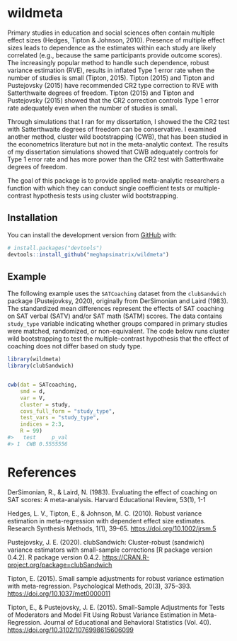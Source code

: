 
<!-- README.md is generated from README.Rmd. Please edit that file -->

# wildmeta

<!-- badges: start -->
<!-- badges: end -->

Primary studies in education and social sciences often contain multiple
effect sizes (Hedges, Tipton & Johnson, 2010). Presence of multiple
effect sizes leads to dependence as the estimates within each study are
likely correlated (e.g., because the same participants provide outcome
scores). The increasingly popular method to handle such dependence,
robust variance estimation (RVE), results in inflated Type 1 error rate
when the number of studies is small (Tipton, 2015). Tipton (2015) and
Tipton and Pustejovsky (2015) have recommended CR2 type correction to
RVE with Satterthwaite degrees of freedom. Tipton (2015) and Tipton and
Pustejovsky (2015) showed that the CR2 correction controls Type 1 error
rate adequately even when the number of studies is small.

Through simulations that I ran for my dissertation, I showed the the CR2
test with Satterthwaite degrees of freedom can be conservative. I
examined another method, cluster wild bootstrapping (CWB), that has been
studied in the econometrics literature but not in the meta-analytic
context. The results of my dissertation simulations showed that CWB
adequately controls for Type 1 error rate and has more power than the
CR2 test with Satterthwaite degrees of freedom.

The goal of this package is to provide applied meta-analytic researchers
a function with which they can conduct single coefficient tests or
multiple-contrast hypothesis tests using cluster wild bootstrapping.

## Installation

You can install the development version from
[GitHub](https://github.com/) with:

``` r
# install.packages("devtools")
devtools::install_github("meghapsimatrix/wildmeta")
```

## Example

The following example uses the `SATCoaching` dataset from the
`clubSandwich` package (Pustejovksy, 2020), originally from DerSimonian
and Laird (1983). The standardized mean differences represent the
effects of SAT coaching on SAT verbal (SATV) and/or SAT math (SATM)
scores. The data contains `study_type` variable indicating whether
groups compared in primary studies were matched, randomized, or
non-equivalent. The code below runs cluster wild bootstrapping to test
the multiple-contrast hypothesis that the effect of coaching does not
differ based on study type.

``` r
library(wildmeta)
library(clubSandwich)


cwb(dat = SATcoaching, 
    smd = d, 
    var = V,
    cluster = study,
    covs_full_form = "study_type",
    test_vars = "study_type",
    indices = 2:3,
    R = 99)
#>   test     p_val
#> 1  CWB 0.5555556
```

# References

DerSimonian, R., & Laird, N. (1983). Evaluating the effect of coaching
on SAT scores: A meta-analysis. Harvard Educational Review, 53(1), 1-1

Hedges, L. V., Tipton, E., & Johnson, M. C. (2010). Robust variance
estimation in meta-regression with dependent effect size estimates.
Research Synthesis Methods, 1(1), 39–65.
<https://doi.org/10.1002/jrsm.5>

Pustejovsky, J. E. (2020). clubSandwich: Cluster-robust (sandwich)
variance estimators with small-sample corrections \[R package version
0.4.2\]. R package version 0.4.2.
<https://CRAN.R-project.org/package=clubSandwich>

Tipton, E. (2015). Small sample adjustments for robust variance
estimation with meta-regression. Psychological Methods, 20(3), 375–393.
<https://doi.org/10.1037/met0000011>

Tipton, E., & Pustejovsky, J. E. (2015). Small-Sample Adjustments for
Tests of Moderators and Model Fit Using Robust Variance Estimation in
Meta-Regression. Journal of Educational and Behavioral Statistics (Vol.
40). <https://doi.org/10.3102/1076998615606099>
